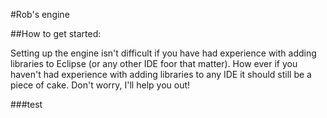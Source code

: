 #Rob's engine

##How to get started:

Setting up the engine isn't difficult if you have had experience with adding libraries to Eclipse (or any other IDE foor that matter). How ever if you haven't had experience with adding libraries to any IDE it should still be a piece of cake.
Don't worry, I'll help you out!

###test

